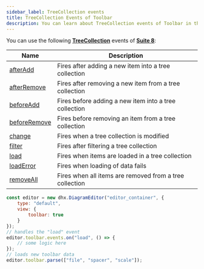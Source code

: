 ```yaml
---
sidebar_label: TreeCollection events
title: TreeCollection Events of Toolbar
description: You can learn about TreeCollection events of Toolbar in the documentation of the DHTMLX JavaScript Diagram library. Browse developer guides and API reference, try out code examples and live demos, and download a free 30-day evaluation version of DHTMLX Diagram.
---
```


You can use the following [**TreeCollection**](https://docs.dhtmlx.com/suite/category/treecollection-events/) events of [**Suite 8**](https://docs.dhtmlx.com/suite/):

| Name                                                                                                 | Description                                           |
| ---------------------------------------------------------------------------------------------------- | ----------------------------------------------------- |
| [afterAdd](https://docs.dhtmlx.com/suite/tree_collection/api/treecollection_afteradd_event/)       | Fires after adding a new item into a tree collection  |
| [afterRemove](https://docs.dhtmlx.com/suite/tree_collection/api/treecollection_afterremove_event/) | Fires after removing a new item from a tree collection|
| [beforeAdd](https://docs.dhtmlx.com/suite/tree_collection/api/treecollection_beforeadd_event/)     | Fires before adding a new item into a tree collection |
| [beforeRemove](https://docs.dhtmlx.com/suite/tree_collection/api/treecollection_beforeremove_event/) | Fires before removing an item from a tree collection|
| [change](https://docs.dhtmlx.com/suite/tree_collection/api/treecollection_change_event/)           | Fires when a tree collection is modified              |
| [filter](https://docs.dhtmlx.com/suite/tree_collection/api/treecollection_filter_event/)           | Fires after filtering a tree collection               |
| [load](https://docs.dhtmlx.com/suite/tree_collection/api/treecollection_load_event/)               | Fires when items are loaded in a tree collection      |
| [loadError](https://docs.dhtmlx.com/suite/tree_collection/api/treecollection_loaderror_event/)     | Fires when loading of data fails                      |
| [removeAll](https://docs.dhtmlx.com/suite/tree_collection/api/treecollection_removeall_event/)     | Fires when all items are removed from a tree collection|

~~~jsx {7-10}
const editor = new dhx.DiagramEditor("editor_container", {
    type: "default",
    view: {
        toolbar: true
    }
});
// handles the "load" event
editor.toolbar.events.on("load", () => {
    // some logic here
});
// loads new toolbar data
editor.toolbar.parse(["file", "spacer", "scale"]);
~~~
